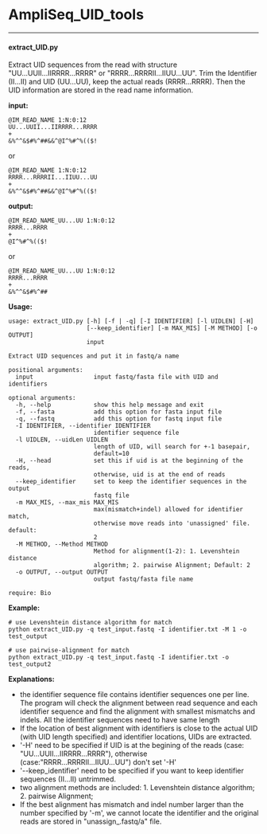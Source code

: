 # AmpliSeq\_UID\_tools

---

#### extract\_UID.py
Extract UID sequences from the read with structure "UU...UUII...IIRRRR...RRRR" or "RRRR...RRRRII...IIUU...UU". Trim the Identifier (II...II) and UID (UU...UU), keep the actual reads (RRRR...RRRR). Then the UID information are stored in the read name information.

__input:__
```
@IM_READ_NAME 1:N:0:12 
UU...UUII...IIRRRR...RRRR
+
&%^^&$#%^##&&^@I^%#^%(($!
```
  or
```
@IM_READ_NAME 1:N:0:12
RRRR...RRRRII...IIUU...UU
+
&%^^&$#%^##&&^@I^%#^%(($!
```

__output:__
```
@IM_READ_NAME_UU...UU 1:N:0:12
RRRR...RRRR
+
@I^%#^%(($!
```
  or 
```
@IM_READ_NAME_UU...UU 1:N:0:12
RRRR...RRRR
+
&%^^&$#%^##
```



__Usage:__
```
usage: extract_UID.py [-h] [-f | -q] [-I IDENTIFIER] [-l UIDLEN] [-H]
                      [--keep_identifier] [-m MAX_MIS] [-M METHOD] [-o OUTPUT]
                      input

Extract UID sequences and put it in fastq/a name

positional arguments:
  input                 input fastq/fasta file with UID and identifiers

optional arguments:
  -h, --help            show this help message and exit
  -f, --fasta           add this option for fasta input file
  -q, --fastq           add this option for fastq input file
  -I IDENTIFIER, --identifier IDENTIFIER
                        identifier sequence file
  -l UIDLEN, --uidLen UIDLEN
                        length of UID, will search for +-1 basepair,
                        default=10
  -H, --head            set this if uid is at the beginning of the reads,
                        otherwise, uid is at the end of reads
  --keep_identifier     set to keep the identifier sequences in the output
                        fastq file
  -m MAX_MIS, --max_mis MAX_MIS
                        max(mismatch+indel) allowed for identifier match,
                        otherwise move reads into 'unassigned' file. default:
                        2
  -M METHOD, --Method METHOD
                        Method for alignment(1-2): 1. Levenshtein distance
                        algorithm; 2. pairwise Alignment; Default: 2
  -o OUTPUT, --output OUTPUT
                        output fastq/fasta file name

require: Bio

```

__Example:__
```
# use Levenshtein distance algorithm for match
python extract_UID.py -q test_input.fastq -I identifier.txt -M 1 -o test_output

# use pairwise-alignment for match
python extract_UID.py -q test_input.fastq -I identifier.txt -o test_output2

```

__Explanations:__
* the identifier sequence file contains identifier sequences one per line. The program will check the alignment between read sequence and each identifier sequence and find the alignment with smallest mismatchs and indels. All the identifier sequences need to have same length
* If the location of best alignment with identifiers is close to the actual UID (with UID length specified) and identifier locations, UIDs are extracted.
* '-H' need to be specified if UID is at the begining of the reads (case: "UU...UUII...IIRRRR...RRRR"), otherwise (case:"RRRR...RRRRII...IIUU...UU") don't set '-H'
* '--keep_identifier' need to be specified if you want to keep identifier sequences (II...II) untrimmed. 
* two alignment methods are included: 1. Levenshtein distance algorithm; 2. pairwise Alignment;
* If the best alignment has mismatch and indel number larger than the number specified by '-m', we cannot locate the identifier and the original reads are stored in "unassign_<output>.fastq/a" file.

